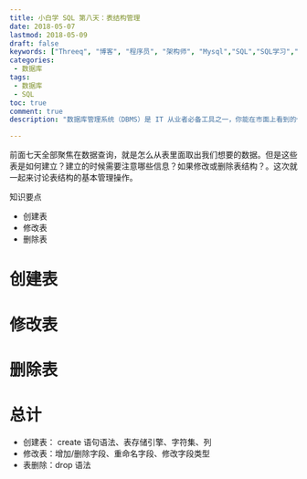 ```yaml
---
title: 小白学 SQL 第八天：表结构管理
date: 2018-05-07
lastmod: 2018-05-09
draft: false
keywords: ["Threeq", "博客", "程序员", "架构师", "Mysql","SQL","SQL学习","数据库","create 语句"]
categories:
 - 数据库
tags:
 - 数据库
 - SQL
toc: true
comment: true
description: "数据库管理系统（DBMS）是 IT 从业者必备工具之一，你能在市面上看到的任何一个软件系统，在后面支持的一定有它的身影。 而这里面关系型数据库管理系统（RDBMS） 目前暂居了绝大部分，操作 RDBMS 的基础就是今天我们要开始学习的 SQL（结构化查询语言），所以我们有必要针对 SQL 进行系统全面的学习。同时会对数据库中的一些基础原理和设计工具进行介绍：ER 图、数据类型、范式等。适合小白用户（初学者和刚入门）。"

---
```


前面七天全部聚焦在数据查询，就是怎么从表里面取出我们想要的数据。但是这些表是如何建立？建立的时候需要注意哪些信息？如果修改或删除表结构？。这次就一起来讨论表结构的基本管理操作。

知识要点

* 创建表
* 修改表
* 删除表


<!--more-->

# 创建表



# 修改表



#  删除表



# 总计

* 创建表： create 语句语法、表存储引擎、字符集、列
* 修改表：增加/删除字段、重命名字段、修改字段类型
* 表删除：drop 语法